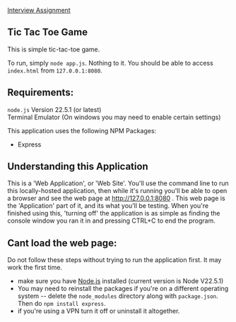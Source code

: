 [Interview Assignment](https://docs.google.com/document/d/1KZNv3CxQHjMTb8ibQh37pQSNKuTPAP_GPyGonMYPL0Y/edit)

## Tic Tac Toe Game
This is simple tic-tac-toe game.

To run, simply `node app.js`.  Nothing to it.  You should be able to access `index.html` from `127.0.0.1:8080`.

## Requirements:
`node.js` Version 22.5.1 (or latest)  
Terminal Emulator (On windows you may need to enable certain settings)

This application uses the following NPM Packages:
-  Express

## Understanding this Application
This is a 'Web Application', or 'Web Site'.  You'll use the command line to run this locally-hosted application, then while it's running you'll be able to open a browser and see the web page at http://127.0.0.1:8080 .  This web page is the 'Application' part of it, and its what you'll be testing.  When you're finished using this, 'turning off' the application is as simple as finding the console window you ran it in and pressing CTRL+C to end the program.

## Cant load the web page:
Do not follow these steps without trying to run the application first.  It may work the first time.
-  make sure you have [Node.js](https://nodejs.org/en) installed (current version is Node V22.5.1)
-  You may need to reinstall the packages if you're on a different operating system -- delete the `node_modules` directory along with `package.json`.  Then do `npm install express`.
-  if you're using a VPN turn it off or uninstall it altogether.